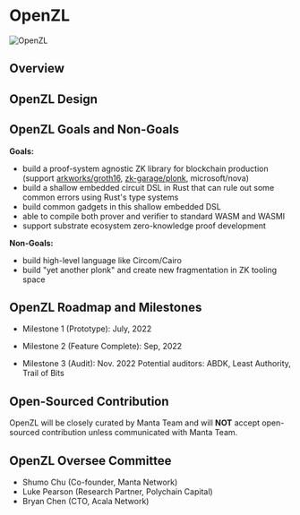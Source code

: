 # OpenZL

![OpenZL](https://user-images.githubusercontent.com/720571/166172246-bf37c77e-51e2-4176-8195-70a9361319d7.svg)

## Overview


## OpenZL Design

## OpenZL Goals and Non-Goals
**Goals:**
* build a proof-system agnostic ZK library for blockchain production (support [arkworks/groth16](https://github.com/arkworks-rs/groth16), [zk-garage/plonk](https://github.com/zk-garage/plonk), microsoft/nova)
* build a shallow embedded circuit DSL in Rust that can rule out some common errors using Rust's type systems
* build common gadgets in this shallow embedded DSL
* able to compile both prover and verifier to standard WASM and WASMI
* support substrate ecosystem zero-knowledge proof development

**Non-Goals:**
* build high-level language like Circom/Cairo
* build "yet another plonk" and create new fragmentation in ZK tooling space

## OpenZL Roadmap and Milestones
* Milestone 1 (Prototype): July, 2022

* Milestone 2 (Feature Complete): Sep, 2022

* Milestone 3 (Audit): Nov. 2022
  Potential auditors: ABDK, Least Authority, Trail of Bits

## Open-Sourced Contribution
OpenZL will be closely curated by Manta Team and will **NOT** accept open-sourced contribution unless communicated with Manta Team.

## OpenZL Oversee Committee
* Shumo Chu (Co-founder, Manta Network)
* Luke Pearson (Research Partner, Polychain Capital)
* Bryan Chen (CTO, Acala Network)
